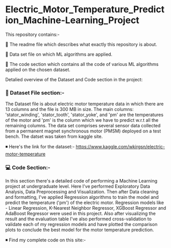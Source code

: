 # Electric_Motor_Temperature_Prediction_Machine-Learning_Project

This repository contains:-

📌 The readme file which describes what exactly this repository is about.

📌 Data set file on which ML algorithms are applied.

📌 The code section which contains all the code of various ML algorithms applied on the chosen dataset.

Detalied overview of the Dataset and Code section in the project:


### 🚀 Dataset File section:-

The Dataset file is about electric motor temperature data in which there are 13 columns and the file is 300 MB in size. The main columns: 'stator_winding', 'stator_tooth', 'stator_yoke', and 'pm' are the temperatures of the motor and 'pm' is the column which we have to predict w.r.t all the remaining columns. The data set comprises several sensor data collected from a permanent magnet synchronous motor (PMSM) deployed on a test bench. The datset was taken from kaggle site. 

◾ Here's the link for the dataset:- https://www.kaggle.com/wkirgsn/electric-motor-temperature


### 💻 Code Section:-

In this section there's a detailed code of performing a Machine Learning project at undergraduate level. Here I've performed Exploratory Data Analysis, Data Preprocessing and Visualization. Then after Data cleaning and formatting, I've applied Regression algorithms to train the model and predict the temperature ('pm') of the electric motor. Regression models like - Linear Regression, K-Nearest Neighbor Regressor, XGBoost Regressor and AdaBoost Regressor were used in this project. Also after visualizing the result and the evaluation table I've also performed cross-validation to validate each of my regression models and have plotted the comparison plots to conclude the best model for the motor temperature prediction. 

◾ Find my complete code on this site:- 
